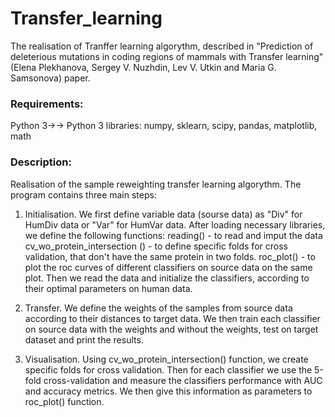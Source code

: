# Transfer_learning

The realisation of Tranffer learning algorythm, described in "Prediction of deleterious mutations in coding regions of mammals with Transfer learning" (Elena Plekhanova, Sergey V. Nuzhdin, Lev V. Utkin and Maria G. Samsonova) paper.

### Requirements:
Python 3→→
Python 3 libraries: numpy, sklearn, scipy, pandas, matplotlib, math

### Description:
Realisation of the sample reweighting transfer learning algorythm. The program contains three main steps:

1) Initialisation. We first define variable data (sourse data) as "Div" for HumDiv data or "Var" for HumVar data. After loading necessary libraries, we define the following functions:
reading() - to read and imput the data
cv_wo_protein_intersection () - to define specific folds for cross validation, that don't have the same protein in two folds.
roc_plot() - to plot the roc curves of different classifiers on source data on the same plot.
Then we read the data and initialize the classifiers, according to their optimal parameters on human data.

2) Transfer. We define the weights of the samples from source data according to their distances to target data. We then train each classifier on source data with the weights and without the weights, test on target dataset and print the results.

3) Visualisation. Using cv_wo_protein_intersection() function, we create specific folds for cross validation. Then for each classifier we use the 5-fold cross-validation and measure the classifiers performance with AUC and accuracy metrics. We then give this information as parameters to roc_plot() function. 
